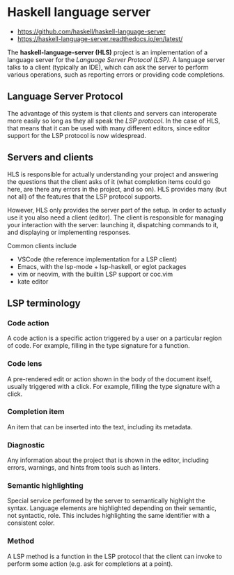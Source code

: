 # Haskell language server

- https://github.com/haskell/haskell-language-server
- https://haskell-language-server.readthedocs.io/en/latest/

The **haskell-language-server (HLS)** project is an implementation of a language server for the *Language Server Protocol (LSP)*. A language server talks to a client (typically an IDE), which can ask the server to perform various operations, such as reporting errors or providing code completions.

## Language Server Protocol

The advantage of this system is that clients and servers can interoperate more easily so long as they all speak the *LSP protocol*. In the case of HLS, that means that it can be used with many different editors, since editor support for the LSP protocol is now widespread.

## Servers and clients

HLS is responsible for actually understanding your project and answering the questions that the client asks of it (what completion items could go here, are there any errors in the project, and so on). HLS provides many (but not all) of the features that the LSP protocol supports.

However, HLS only provides the server part of the setup. In order to actually use it you also need a client (editor). The client is responsible for managing your interaction with the server: launching it, dispatching commands to it, and displaying or implementing responses.

Common clients include
- VSCode (the reference implementation for a LSP client)
- Emacs, with the lsp-mode + lsp-haskell, or eglot packages
- vim or neovim, with the builtin LSP support or coc.vim
- kate editor

## LSP terminology

### Code action
A code action is a specific action triggered by a user on a particular region of code. For example, filling in the type signature for a function.

### Code lens
A pre-rendered edit or action shown in the body of the document itself, usually triggered with a click. For example, filling the type signature with a click.

### Completion item
An item that can be inserted into the text, including its metadata.

### Diagnostic
Any information about the project that is shown in the editor, including errors, warnings, and hints from tools such as linters.

### Semantic highlighting
Special service performed by the server to semantically highlight the syntax. Language elements are highlighted depending on their semantic, not syntactic, role. This includes highlighting the same identifier with a consistent color.

### Method
A LSP method is a function in the LSP protocol that the client can invoke to perform some action (e.g. ask for completions at a point).
